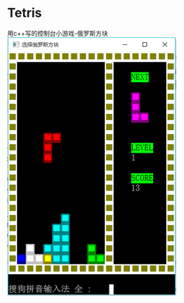 # Tetris
用c++写的控制台小游戏-俄罗斯方块
![image](https://github.com/jpc0701/Tetris/blob/master/%E4%BF%84%E7%BD%97%E6%96%AF%E6%96%B9%E5%9D%97.PNG)
